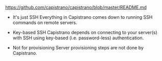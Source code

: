 https://github.com/capistrano/capistrano/blob/master/README.md

- It's just SSH
  Everything in Capistrano comes down to running SSH commands on remote servers.

- Key-based SSH
  Capistrano depends on connecting to your server(s) with SSH using key-based (i.e. password-less) authentication.

- Not for provisioning
  Server provisioning steps are not done by Capistrano.
